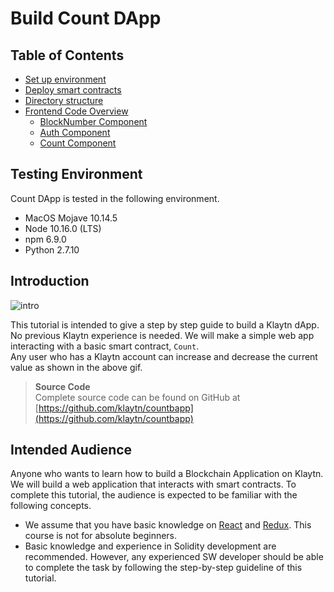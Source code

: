 # Build Count DApp

## Table of Contents <a href="#table-of-contents" id="table-of-contents"></a>

* [Set up environment](./setup-environment.md)
* [Deploy smart contracts](./deploy-contracts.md)
* [Directory structure](./directory-structure.md)
* [Frontend Code Overview](./code-overview/code-overview.md)
  * [BlockNumber Component](./code-overview/blocknumber-component.md)
  * [Auth Component](./code-overview/auth-component.md)
  * [Count Component](./code-overview/count-component.md)


## Testing Environment <a href="#testing-environment" id="testing-environment"></a>

Count DApp is tested in the following environment.

* MacOS Mojave 10.14.5
* Node 10.16.0 (LTS)
* npm 6.9.0
* Python 2.7.10

## Introduction <a href="#introduction" id="introduction"></a>

![intro](/img/build/tutorials/tutorial-1intro.gif)

This tutorial is intended to give a step by step guide to build a Klaytn dApp. No previous Klaytn experience is needed. We will make a simple web app interacting with a basic smart contract, `Count`.\
Any user who has a Klaytn account can increase and decrease the current value as shown in the above gif.

> **Source Code**\
> Complete source code can be found on GitHub at [https://github.com/klaytn/countbapp](https://github.com/klaytn/countbapp)

## Intended Audience <a href="#intended-audience" id="intended-audience"></a>

Anyone who wants to learn how to build a Blockchain Application on Klaytn. We will build a web application that interacts with smart contracts. To complete this tutorial, the audience is expected to be familiar with the following concepts.

* We assume that you have basic knowledge on [React](https://reactjs.org/) and [Redux](https://redux.js.org/). This course is not for absolute beginners.
* Basic knowledge and experience in Solidity development are recommended. However, any experienced SW developer should be able to complete the task by following the step-by-step guideline of this tutorial.
